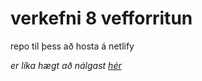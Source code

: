 # verkefni 8 vefforritun
 repo til þess að hosta á netlify

*er líka hægt að nálgast [hér](notendur.hi.is/ttb3/v8)*
